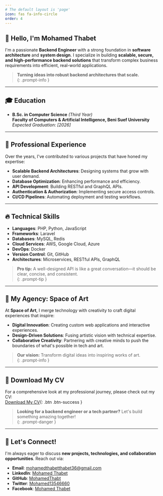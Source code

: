 ```yaml
---
# The default layout is 'page'
icon: fas fa-info-circle
order: 4
---
```

## 👋 Hello, I'm Mohamed Thabet

I'm a passionate **Backend Engineer** with a strong foundation in **software architecture** and **system design**. I specialize in building **scalable, secure, and high-performance backend solutions** that transform complex business requirements into efficient, real-world applications.


> **Turning ideas into robust backend architectures that scale.**  
{: .prompt-info }

---

## 🎓 Education

- **B.Sc. in Computer Science** *(Third Year)*  
  **Faculty of Computers & Artificial Intelligence, Beni Suef University**  
  *Expected Graduation: [2026]*

---

## 💼 Professional Experience

Over the years, I've contributed to various projects that have honed my expertise:
- **Scalable Backend Architectures**: Designing systems that grow with user demand.
- **Database Optimization**: Enhancing performance and efficiency.
- **API Development**: Building RESTful and GraphQL APIs.
- **Authentication & Authorization**: Implementing secure access controls.
- **CI/CD Pipelines**: Automating deployment and testing workflows.

---

## 🔥 Technical Skills

- **Languages**: PHP, Python, JavaScript
- **Frameworks**: Laravel
- **Databases**: MySQL, Redis
- **Cloud Services**: AWS, Google Cloud, Azure
- **DevOps**: Docker
- **Version Control**: Git, GitHub
- **Architectures**: Microservices, RESTful APIs, GraphQL

> **Pro tip:** A well-designed API is like a great conversation—it should be clear, concise, and consistent.  
{: .prompt-tip }

---

## 🌟 My Agency: Space of Art

At **Space of Art**, I merge technology with creativity to craft digital experiences that inspire:
- **Digital Innovation**: Creating custom web applications and interactive experiences.
- **Design-Driven Solutions**: Fusing artistic vision with technical expertise.
- **Collaborative Creativity**: Partnering with creative minds to push the boundaries of what's possible in tech and art.

> **Our vision:** Transform digital ideas into inspiring works of art.  
{: .prompt-info }

---

## 📄 Download My CV

For a comprehensive look at my professional journey, please check out my CV:  
[Download My CV](/assets/cv/Mohamed.cv.pdf){: .btn .btn-success }

> **Looking for a backend engineer or a tech partner?** Let's build something amazing together!  
{: .prompt-danger }

---

## 🤝 Let's Connect!

I'm always eager to discuss **new projects, technologies, and collaboration opportunities**. Reach out via:
- **Email**: [mohamedthabetthabet36@gmail.com](mailto:mohamedthabetthabet36@gmail.com)
- **LinkedIn**: [Mohamed Thabet](https://www.linkedin.com/in/mohamed--thabet)
- **GitHub**: [MohamedThabt](https://github.com/MohamedThabt)
- **Twitter**: [Mohamed13546660](https://x.com/Mohamed13546660)
- **Facebook**: [Mohamed Thabet](https://www.facebook.com/share/1641yrau9b/)
